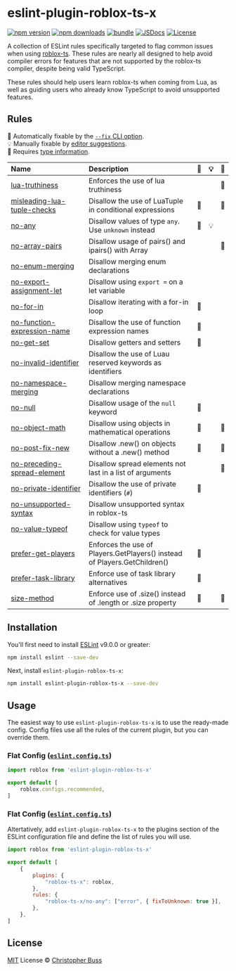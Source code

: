# eslint-plugin-roblox-ts-x

[![npm version][npm-version-src]][npm-version-href]
[![npm downloads][npm-downloads-src]][npm-downloads-href]
[![bundle][bundle-src]][bundle-href]
[![JSDocs][jsdocs-src]][jsdocs-href]
[![License][license-src]][license-href]

A collection of ESLint rules specifically targeted to flag common issues when
using [roblox-ts](https://roblox-ts.github.io/roblox-ts/). These rules are
nearly all designed to help avoid compiler errors for features that are not
supported by the roblox-ts compiler, despite being valid TypeScript.

These rules should help users learn roblox-ts when coming from Lua, as well as
guiding users who already know TypeScript to avoid unsupported features.

## Rules

<!-- Do not manually modify this list. Run: `npm run eslint-docs` -->
<!-- begin auto-generated rules list -->

🔧 Automatically fixable by the [`--fix` CLI option](https://eslint.org/docs/user-guide/command-line-interface#--fix).\
💡 Manually fixable by [editor suggestions](https://eslint.org/docs/latest/use/core-concepts#rule-suggestions).\
💭 Requires [type information](https://typescript-eslint.io/linting/typed-linting).

| Name                                                                                  | Description                                                               | 🔧 | 💡 | 💭 |
| :------------------------------------------------------------------------------------ | :------------------------------------------------------------------------ | :- | :- | :- |
| [lua-truthiness](src/rules/lua-truthiness/documentation.md)                           | Enforces the use of lua truthiness                                        |    |    | 💭 |
| [misleading-lua-tuple-checks](src/rules/misleading-lua-tuple-checks/documentation.md) | Disallow the use of LuaTuple in conditional expressions                   | 🔧 |    | 💭 |
| [no-any](src/rules/no-any/documentation.md)                                           | Disallow values of type `any`. Use `unknown` instead                      | 🔧 | 💡 |    |
| [no-array-pairs](src/rules/no-array-pairs/documentation.md)                           | Disallow usage of pairs() and ipairs() with Array<T>                      |    |    | 💭 |
| [no-enum-merging](src/rules/no-enum-merging/documentation.md)                         | Disallow merging enum declarations                                        |    |    |    |
| [no-export-assignment-let](src/rules/no-export-assignment-let/documentation.md)       | Disallow using `export =` on a let variable                               |    |    |    |
| [no-for-in](src/rules/no-for-in/documentation.md)                                     | Disallow iterating with a for-in loop                                     | 🔧 |    |    |
| [no-function-expression-name](src/rules/no-function-expression-name/documentation.md) | Disallow the use of function expression names                             | 🔧 |    |    |
| [no-get-set](src/rules/no-get-set/documentation.md)                                   | Disallow getters and setters                                              | 🔧 |    |    |
| [no-invalid-identifier](src/rules/no-invalid-identifier/documentation.md)             | Disallow the use of Luau reserved keywords as identifiers                 |    |    |    |
| [no-namespace-merging](src/rules/no-namespace-merging/documentation.md)               | Disallow merging namespace declarations                                   |    |    |    |
| [no-null](src/rules/no-null/documentation.md)                                         | Disallow usage of the `null` keyword                                      | 🔧 |    |    |
| [no-object-math](src/rules/no-object-math/documentation.md)                           | Disallow using objects in mathematical operations                         | 🔧 |    | 💭 |
| [no-post-fix-new](src/rules/no-post-fix-new/documentation.md)                         | Disallow .new() on objects without a .new() method                        | 🔧 |    | 💭 |
| [no-preceding-spread-element](src/rules/no-preceding-spread-element/documentation.md) | Disallow spread elements not last in a list of arguments                  |    |    | 💭 |
| [no-private-identifier](src/rules/no-private-identifier/documentation.md)             | Disallow the use of private identifiers (`#`)                             | 🔧 |    |    |
| [no-unsupported-syntax](src/rules/no-unsupported-syntax/documentation.md)             | Disallow unsupported syntax in roblox-ts                                  |    |    |    |
| [no-value-typeof](src/rules/no-value-typeof/documentation.md)                         | Disallow using `typeof` to check for value types                          |    |    |    |
| [prefer-get-players](src/rules/prefer-get-players/documentation.md)                   | Enforces the use of Players.GetPlayers() instead of Players.GetChildren() | 🔧 |    |    |
| [prefer-task-library](src/rules/prefer-task-library/documentation.md)                 | Enforce use of task library alternatives                                  | 🔧 |    |    |
| [size-method](src/rules/size-method/documentation.md)                                 | Enforce use of .size() instead of .length or .size property               | 🔧 |    | 💭 |

<!-- end auto-generated rules list -->

<!-- Badges -->

[npm-version-src]: https://img.shields.io/npm/v/eslint-plugin-roblox-ts-x?style=flat&colorA=080f12&colorB=1fa669
[npm-version-href]: https://npmjs.com/package/eslint-plugin-roblox-ts-x
[npm-downloads-src]: https://img.shields.io/npm/dm/eslint-plugin-roblox-ts-x?style=flat&colorA=080f12&colorB=1fa669
[npm-downloads-href]: https://npmjs.com/package/eslint-plugin-roblox-ts-x
[bundle-src]: https://img.shields.io/bundlephobia/minzip/eslint-plugin-roblox-ts-x?style=flat&colorA=080f12&colorB=1fa669&label=minzip
[bundle-href]: https://bundlephobia.com/result?p=eslint-plugin-roblox-ts-x
[license-src]: https://img.shields.io/github/license/christopher-buss/eslint-plugin-roblox-ts-x.svg?style=flat&colorA=080f12&colorB=1fa669
[license-href]: https://github.com/christopher-buss/eslint-plugin-roblox-ts-x/blob/main/LICENSE
[jsdocs-src]: https://img.shields.io/badge/jsdocs-reference-080f12?style=flat&colorA=080f12&colorB=1fa669
[jsdocs-href]: https://www.jsdocs.io/package/eslint-plugin-roblox-ts-x

## Installation

You'll first need to install [ESLint](https://eslint.org) v9.0.0 or greater:

```sh
npm install eslint --save-dev
```

Next, install `eslint-plugin-roblox-ts-x`:

```sh
npm install eslint-plugin-roblox-ts-x --save-dev
```

## Usage

The easiest way to use `eslint-plugin-roblox-ts-x` is to use the ready-made config. Config files use all the rules of the current plugin, but you can override them.

### Flat Config ([`eslint.config.ts`](https://eslint.org/docs/latest/use/configure/configuration-files))

```js
import roblox from 'eslint-plugin-roblox-ts-x'

export default [
	roblox.configs.recommended,
]
```

### Flat Config ([`eslint.config.ts`](https://eslint.org/docs/latest/use/configure/configuration-files))

Altertatively, add `eslint-plugin-roblox-ts-x` to the plugins section of the ESLint
configuration file and define the list of rules you will use.

```js
import roblox from 'eslint-plugin-roblox-ts-x'

export default [
	{
		plugins: {
			"roblox-ts-x": roblox,
		},
		rules: {
			"roblox-ts-x/no-any": ["error", { fixToUnknown: true }],
		},
	},
]
```

## License

[MIT](./LICENSE) License © [Christopher
Buss](https://github.com/christopher-buss)
